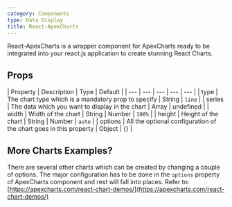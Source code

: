 ```yaml
---
category: Components
type: Data Display
title: React-ApexCharts
---
```


React-ApexCharts is a wrapper component for ApexCharts ready to be integrated into your react.js application to create stunning React Charts.

## Props

| Property | Description | Type | Default |
| --- | --- | --- | --- | --- |
| type | The chart type which is a mandatory prop to specify | String | `line` |
| series | The data which you want to display in the chart | Array | undefined |
| width | Width of the chart | String \| Number | `100%` |
| height | Height of the chart | String \| Number | `auto` |
| options | All the optional configuration of the chart goes in this property | Object | {} |

## More Charts Examples?

There are several other charts which can be created by changing a couple of options. The major configuration has to be done in the `options` property of ApexCharts component and rest will fall into places. Refer to: [https://apexcharts.com/react-chart-demos/](https://apexcharts.com/react-chart-demos/)
